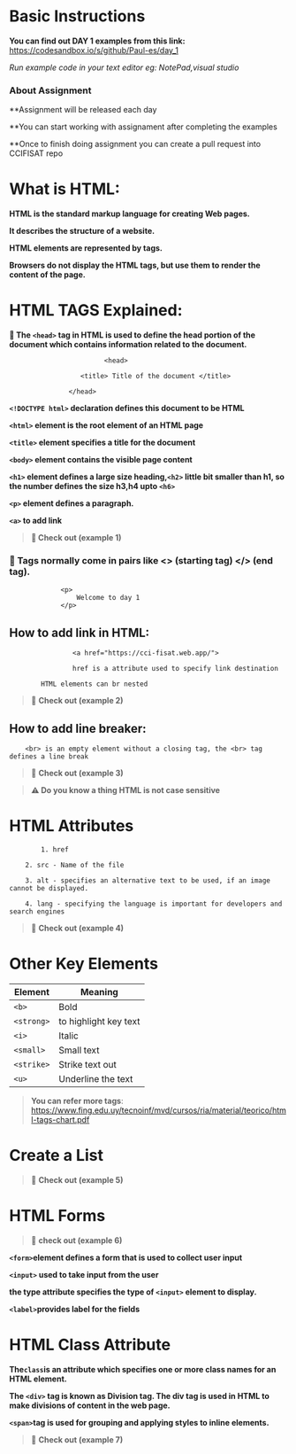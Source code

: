# Basic Instructions

**You can find out DAY 1 examples from this link:** https://codesandbox.io/s/github/Paul-es/day_1

*Run example code in your text editor eg: NotePad,visual studio*

 ### About Assignment
 
 **Assignment will be released each day 
 
 **You can start working with assignament after completing the examples
 
 **Once to finish doing assignment you can create a pull request into CCIFISAT repo 

# What is HTML:

**HTML is the standard markup language for creating Web pages.** 
		
**It describes the structure of a website.**
		    
**HTML elements are represented by tags.**
		    
**Browsers do not display the HTML tags, but use them to render the content of the page.**
		
				
# HTML TAGS Explained:
			
**:dart: The ```<head>``` tag in HTML is used to define the head portion of the document which contains information related to the document.**
    
                            <head>
		       
			          <title> Title of the document </title>
			       
			       </head>
			
	
**```<!DOCTYPE html>``` declaration defines this document to be HTML**
       
**```<html>``` element is the root element of an HTML page**
              
**```<title>``` element specifies a title for the document**
       
**```<body>``` element contains the visible page content**
       
**```<h1>``` element defines a large size heading,```<h2>``` little bit smaller than h1, so the number defines the size h3,h4 upto ```<h6>```**
       
**```<p>``` element defines a paragraph.**
       
**```<a>``` to add link**
	   
       
>**:mega: Check out (example 1)** 


### :dart: Tags normally come in pairs like <> (starting tag) </> (end tag).
			
			
			     <p>
			         Welcome to day 1
			     </p>
			     
			     

## How to add link in HTML:

 	                <a href="https://cci-fisat.web.app/">
			
	                href is a attribute used to specify link destination
							
			HTML elements can br nested	
			
			
>:mega: **Check out (example 2)**

	   
## How to add line breaker:
				
		<br> is an empty element without a closing tag, the <br> tag defines a line break
			   
			   
>:mega: **Check out (example 3)**

			   
>**:warning: Do you know a thing HTML is not case sensitive**


# HTML Attributes	
     
        	1. href 
		
		2. src - Name of the file
		
		3. alt - specifies an alternative text to be used, if an image cannot be displayed.
		
		4. lang - specifying the language is important for developers and search engines
		
		
>:mega: **Check out (example 4)**

		
# Other Key Elements

Element | Meaning
------------ | -------------
```<b>``` | Bold
```<strong>``` | to highlight key text
```<i>``` | Italic
```<small>``` | Small text
```<strike>``` | Strike text out
```<u>``` | Underline the text

>**You can refer more tags**: https://www.fing.edu.uy/tecnoinf/mvd/cursos/ria/material/teorico/html-tags-chart.pdf

# Create a List

   >:mega: **Check out (example 5)**
  
# HTML Forms

>:mega: **check out (example 6)**

**```<form>```element defines a form that is used to collect user input**

**```<input>``` used to take input from the user**

**the type attribute specifies the type of ```<input>``` element to display.**

**```<label>```provides label for the fields**


# HTML Class Attribute

**The```class```is an attribute which specifies one or more class names for an HTML element.**

**The ```<div>``` tag is known as Division tag. The div tag is used in HTML to make divisions of content in the web page.**

**```<span>```tag is used for grouping and applying styles to inline elements.**

>:mega: **Check out (example 7)**

                     
